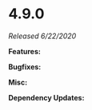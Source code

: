 # 4.9.0

*Released 6/22/2020*

**Features:**


**Bugfixes:**


**Misc:**


**Dependency Updates:**

